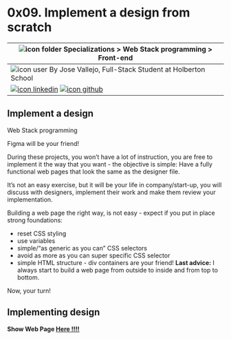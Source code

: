 # 0x09. Implement a design from scratch
|![icon folder](https://img.icons8.com/fluent-systems-filled/20/216aff/opened-folder.png) Specializations > Web Stack programming > Front-end |
|-------|
|![icon user](https://img.icons8.com/fluent-systems-filled/20/216aff/user.png) By Jose Vallejo, Full-Stack Student at Holberton School|
|[![icon linkedin](https://img.icons8.com/nolan/64/linkedin.png)](https://www.linkedin.com/in/joseavallejo12/) [![icon github](https://img.icons8.com/nolan/64/github.png)](https://github.com/JoseAVallejo12)|   

## Implement a design
Web Stack programming

Figma will be your friend!

During these projects, you won’t have a lot of instruction, you are free to implement it the way that you want - the objective is simple: Have a fully functional web pages that look the same as the designer file.

It’s not an easy exercise, but it will be your life in company/start-up, you will discuss with designers, implement their work and make them review your implementation.

Building a web page the right way, is not easy - expect if you put in place strong foundations:

- reset CSS styling
- use variables
- simple/“as generic as you can” CSS selectors
- avoid as more as you can super specific CSS selector
- simple HTML structure - div containers are your friend!
**Last advice:** I always start to build a web page from outside to inside and from top to bottom.

Now, your turn!
## Implementing design
**Show Web Page [Here !!!!](https://trusting-kirch-221eb3.netlify.app/)**

